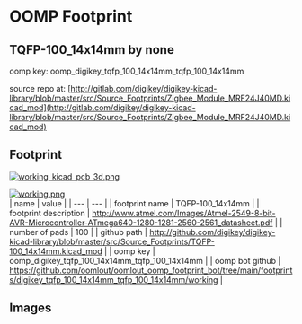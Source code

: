 # OOMP Footprint  
## TQFP-100_14x14mm  by none  
  
oomp key: oomp_digikey_tqfp_100_14x14mm_tqfp_100_14x14mm  
  
source repo at: [http://gitlab.com/digikey/digikey-kicad-library/blob/master/src/Source_Footprints/Zigbee_Module_MRF24J40MD.kicad_mod](http://gitlab.com/digikey/digikey-kicad-library/blob/master/src/Source_Footprints/Zigbee_Module_MRF24J40MD.kicad_mod)  
## Footprint  
  
[![working_kicad_pcb_3d.png](working_kicad_pcb_3d_600.png)](working_kicad_pcb_3d.png)  
  
[![working.png](working_600.png)](working.png)  
| name | value | 
| --- | --- | 
| footprint name | TQFP-100_14x14mm | 
| footprint description | http://www.atmel.com/Images/Atmel-2549-8-bit-AVR-Microcontroller-ATmega640-1280-1281-2560-2561_datasheet.pdf | 
| number of pads | 100 | 
| github path | http://github.com/digikey/digikey-kicad-library/blob/master/src/Source_Footprints/TQFP-100_14x14mm.kicad_mod | 
| oomp key | oomp_digikey_tqfp_100_14x14mm_tqfp_100_14x14mm | 
| oomp bot github | https://github.com/oomlout/oomlout_oomp_footprint_bot/tree/main/footprints/digikey_tqfp_100_14x14mm_tqfp_100_14x14mm/working | 
## Images  
